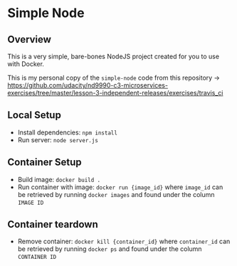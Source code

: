 # Simple Node
## Overview
This is a very simple, bare-bones NodeJS project created for you to use with Docker.

This is my personal copy of the `simple-node` code from this repository -> https://github.com/udacity/nd9990-c3-microservices-exercises/tree/master/lesson-3-independent-releases/exercises/travis_ci

## Local Setup
* Install dependencies: `npm install`
* Run server: `node server.js`

## Container Setup
* Build image: `docker build .`
* Run container with image: `docker run {image_id}` where `image_id` can be retrieved by running `docker images` and found under the column `IMAGE ID`

## Container teardown
* Remove container: `docker kill {container_id}` where `container_id` can be retrieved by running `docker ps` and found under the column `CONTAINER ID`

